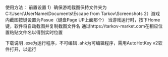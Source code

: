 使用方法：
前置设置
1）确保游戏截图保持文件夹为C:\Users\UserName\Documents\Escape from Tarkov\Screenshots
2）游戏内截图按键设置为Pasue（键盘Page UP上面那个）
当游戏运行时，按下Home键，软件将自动截图并复制截图文件名
通过https://tarkov-market.com在相应位置粘贴文件名以得到实时位置

下载说明
.exe为运行程序，不可编辑
.ahk为可编辑程序，需用AutoHotKey v2软件打开，以运行
